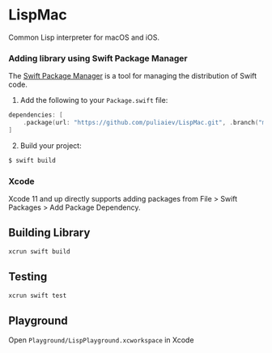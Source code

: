 # LispMac
Common Lisp interpreter for macOS and iOS.

### Adding library using Swift Package Manager

The [Swift Package Manager][] is a tool for managing the distribution of
Swift code.

1. Add the following to your `Package.swift` file:

  ```swift
  dependencies: [
      .package(url: "https://github.com/puliaiev/LispMac.git", .branch("master")),
  ]
  ```

2. Build your project:

  ```sh
  $ swift build
  ```

[Swift Package Manager]: https://swift.org/package-manager

### Xcode

Xcode 11 and up directly supports adding packages from File > Swift Packages > Add Package Dependency.

## Building Library

```sh
xcrun swift build
```

## Testing

```sh
xcrun swift test
```

## Playground

Open `Playground/LispPlayground.xcworkspace` in Xcode
